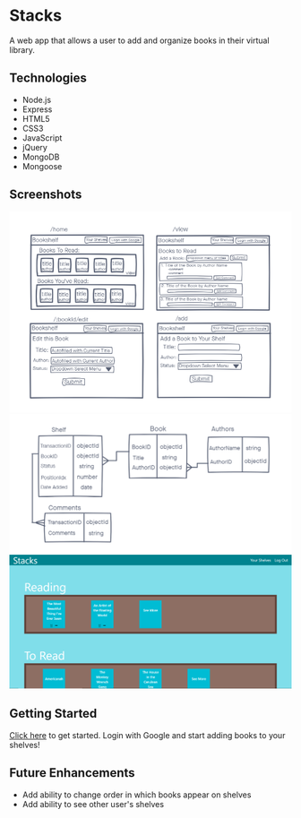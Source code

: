 # Stacks

A web app that allows a user to add and organize books in their virtual library.

## Technologies
- Node.js
- Express
- HTML5
- CSS3
- JavaScript
- jQuery
- MongoDB
- Mongoose

## Screenshots
![wireframe](./screenshots/Wireframe.png)
![Entity Relationship Diagram](./screenshots/ERD.png)
![Screenshot](./screenshots/screenshot.png)

## Getting Started
[Click here](https://book-stacks-app.herokuapp.com/) to get started. Login with Google and start adding books to your shelves!

## Future Enhancements
- Add ability to change order in which books appear on shelves
- Add ability to see other user's shelves
